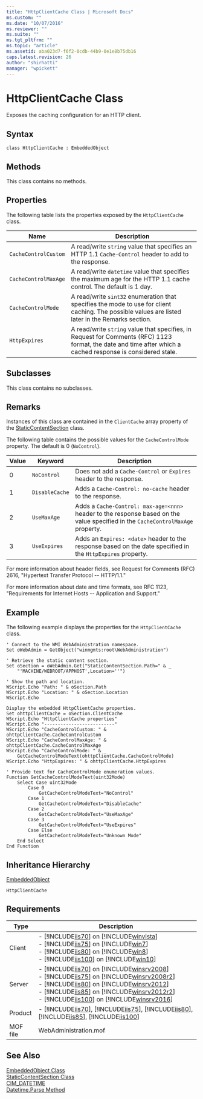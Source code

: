 ```yaml
---
title: "HttpClientCache Class | Microsoft Docs"
ms.custom: ""
ms.date: "10/07/2016"
ms.reviewer: ""
ms.suite: ""
ms.tgt_pltfrm: ""
ms.topic: "article"
ms.assetid: aba023d7-f6f2-0cdb-44b9-0e1e8b75db16
caps.latest.revision: 26
author: "shirhatti"
manager: "wpickett"
---
```

# HttpClientCache Class
Exposes the caching configuration for an HTTP client.  
  
## Syntax  
  
```vbs  
class HttpClientCache : EmbeddedObject  
```  
  
## Methods  
 This class contains no methods.  
  
## Properties  
 The following table lists the properties exposed by the `HttpClientCache` class.  
  
|Name|Description|  
|----------|-----------------|  
|`CacheControlCustom`|A read/write `string` value that specifies an HTTP 1.1 `Cache-Control` header to add to the response.|  
|`CacheControlMaxAge`|A read/write `datetime` value that specifies the maximum age for the HTTP 1.1 cache control. The default is 1 day.|  
|`CacheControlMode`|A read/write `sint32` enumeration that specifies the mode to use for client caching. The possible values are listed later in the Remarks section.|  
|`HttpExpires`|A read/write `string` value that specifies, in Request for Comments (RFC) 1123 format, the date and time after which a cached response is considered stale.|  
  
## Subclasses  
 This class contains no subclasses.  
  
## Remarks  
 Instances of this class are contained in the `ClientCache` array property of the [StaticContentSection](../wmi-provider/staticcontentsection-class.md) class.  
  
 The following table contains the possible values for the `CacheControlMode` property. The default is 0 (`NoControl`).  
  
|Value|Keyword|Description|  
|-----------|-------------|-----------------|  
|0|`NoControl`|Does not add a `Cache-Control` or `Expires` header to the response.|  
|1|`DisableCache`|Adds a `Cache-Control: no-cache` header to the response.|  
|2|`UseMaxAge`|Adds a `Cache-Control: max-age=<nnn>` header to the response based on the value specified in the `CacheControlMaxAge` property.|  
|3|`UseExpires`|Adds an `Expires: <date>` header to the response based on the date specified in the `HttpExpires` property.|  
  
 For more information about header fields, see Request for Comments (RFC) 2616, "Hypertext Transfer Protocol -- HTTP/1.1."  
  
 For more information about date and time formats, see RFC 1123, "Requirements for Internet Hosts -- Application and Support."  
  
## Example  
 The following example displays the properties for the `HttpClientCache` class.  
  
```  
' Connect to the WMI WebAdministration namespace.  
Set oWebAdmin = GetObject("winmgmts:root\WebAdministration")  
  
' Retrieve the static content section.  
Set oSection = oWebAdmin.Get("StaticContentSection.Path=" & _  
    "'MACHINE/WEBROOT/APPHOST',Location=''")  
  
' Show the path and location.  
WScript.Echo "Path: " & oSection.Path  
WScript.Echo "Location: " & oSection.Location  
WScript.Echo  
  
Display the embedded HttpClientCache properties.  
Set ohttpClientCache = oSection.ClientCache  
WScript.Echo "HttpClientCache properties"  
WScript.Echo "--------------------------"  
WScript.Echo "CacheControlCustom: " & ohttpClientCache.CacheControlCustom  
WScript.Echo "CacheControlMaxAge: " & ohttpClientCache.CacheControlMaxAge  
WScript.Echo "CacheControlMode: " & _  
    GetCacheControlModeText(ohttpClientCache.CacheControlMode)  
WScript.Echo "HttpExpires: " & ohttpClientCache.HttpExpires  
  
' Provide text for CacheControlMode enumeration values.  
Function GetCacheControlModeText(uint32Mode)  
    Select Case uint32Mode  
        Case 0  
            GetCacheControlModeText="NoControl"  
        Case 1  
            GetCacheControlModeText="DisableCache"  
        Case 2  
            GetCacheControlModeText="UseMaxAge"  
        Case 3  
            GetCacheControlModeText="UseExpires"  
        Case Else  
            GetCacheControlModeText="Unknown Mode"  
    End Select  
End Function  
```  
  
## Inheritance Hierarchy  
 [EmbeddedObject](../wmi-provider/embeddedobject-class1.md)  
  
 `HttpClientCache`  
  
## Requirements  
  
|Type|Description|  
|----------|-----------------|  
|Client|-   [!INCLUDE[iis70](../wmi-provider/includes/iis70-md.md)] on [!INCLUDE[winvista](../wmi-provider/includes/winvista-md.md)]<br />-   [!INCLUDE[iis75](../wmi-provider/includes/iis75-md.md)] on [!INCLUDE[win7](../wmi-provider/includes/win7-md.md)]<br />-   [!INCLUDE[iis80](../wmi-provider/includes/iis80-md.md)] on [!INCLUDE[win8](../wmi-provider/includes/win8-md.md)]<br />-   [!INCLUDE[iis100](../wmi-provider/includes/iis100-md.md)] on [!INCLUDE[win10](../wmi-provider/includes/win10-md.md)]|  
|Server|-   [!INCLUDE[iis70](../wmi-provider/includes/iis70-md.md)] on [!INCLUDE[winsrv2008](../wmi-provider/includes/winsrv2008-md.md)]<br />-   [!INCLUDE[iis75](../wmi-provider/includes/iis75-md.md)] on [!INCLUDE[winsrv2008r2](../wmi-provider/includes/winsrv2008r2-md.md)]<br />-   [!INCLUDE[iis80](../wmi-provider/includes/iis80-md.md)] on [!INCLUDE[winsrv2012](../wmi-provider/includes/winsrv2012-md.md)]<br />-   [!INCLUDE[iis85](../wmi-provider/includes/iis85-md.md)] on [!INCLUDE[winsrv2012r2](../wmi-provider/includes/winsrv2012r2-md.md)]<br />-   [!INCLUDE[iis100](../wmi-provider/includes/iis100-md.md)] on [!INCLUDE[winsrv2016](../wmi-provider/includes/winsrv2016-md.md)]|  
|Product|-   [!INCLUDE[iis70](../wmi-provider/includes/iis70-md.md)], [!INCLUDE[iis75](../wmi-provider/includes/iis75-md.md)], [!INCLUDE[iis80](../wmi-provider/includes/iis80-md.md)], [!INCLUDE[iis85](../wmi-provider/includes/iis85-md.md)], [!INCLUDE[iis100](../wmi-provider/includes/iis100-md.md)]|  
|MOF file|WebAdministration.mof|  
  
## See Also  
 [EmbeddedObject Class](../wmi-provider/embeddedobject-class1.md)   
 [StaticContentSection Class](../wmi-provider/staticcontentsection-class.md)   
 [CIM_DATETIME](http://go.microsoft.com/fwlink/?LinkId=57551)   
 [Datetime.Parse Method](http://go.microsoft.com/fwlink/?LinkId=60577)